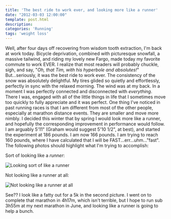 ```yaml
---
title: 'The best ride to work ever, and looking more like a runner'
date: "2012-03-03 12:00:00"
template: post.html
description: 
categories: 'Running'
tags: 'weight loss'
---
```


Well, after four days off recovering from wisdom tooth extraction, I'm back at work today. Bicycle deprivation, combined with picturesque snowfall, a massive tailwind, and riding my lovely new Fargo, made today my favorite commute to work EVER. I realize that most readers will probably chuckle, sigh, and say, "*Oh, that Tim, with his hyperbole and absolutes!*" But...seriously, it was the best ride to work ever. The consistency of the snow was absolutely delightful. My tires glided so quietly and effortlessly, perfectly in sync with the relaxed morning. The wind was at my back. In a moment I was perfectly connected and disconnected with *everything*. There I was, engaged with all of the little things in life that I sometimes move too quickly to fully appreciate and it was perfect. One thing I've noticed in past running races is that I am different from most of the other people, especially at marathon distance events. They are smaller and move more nimbly. I decided this winter that by spring I would look more like a runner, and hopefully the corresponding improvement in performance would follow. I am arguably 5'11" (Graham would suggest 5'10 1/2", at best), and started the experiment at 186 pounds. I am now 166 pounds. I am trying to reach 160 pounds, where I have calculated that I will be FAST...err...uhm..."fast". The following photos should highlight what I'm trying to accomplish: 

Sort of looking like a *runner*:  
  
![Looking sort of like a runner](http://f.slowtheory.com/6949094327_a7b043c907.jpg)

Not looking like a runner at all: 

![Not looking like a runner at all](http://f.slowtheory.com/5633493556_22ddcb4f3e.jpg)

See?? I look like a fatty out for a 5k in the second picture. I went on to complete that marathon in 4h17m, which isn't terrible, but I hope to run sub 3h55m at my next marathon in June, and looking like a runner is going to help a bunch.